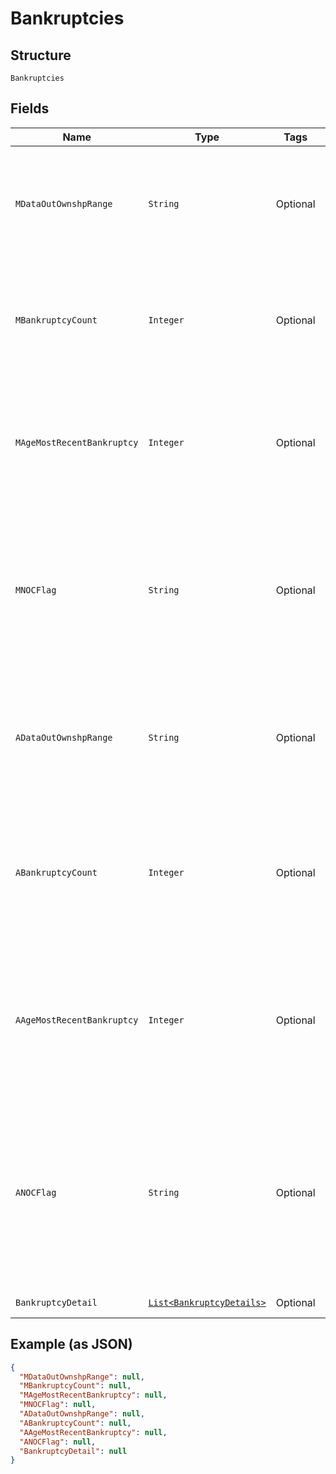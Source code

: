 
# Bankruptcies

## Structure

`Bankruptcies`

## Fields

| Name | Type | Tags | Description | Getter | Setter |
|  --- | --- | --- | --- | --- | --- |
| `MDataOutOwnshpRange` | `String` | Optional | Indicator showing whether all the Bankruptcies data is in the ownership period - G = Yes, L = No | String getMDataOutOwnshpRange() | setMDataOutOwnshpRange(String mDataOutOwnshpRange) |
| `MBankruptcyCount` | `Integer` | Optional | Number of Bankruptcies recorded against the non-limited business in the ownership period | Integer getMBankruptcyCount() | setMBankruptcyCount(Integer mBankruptcyCount) |
| `MAgeMostRecentBankruptcy` | `Integer` | Optional | The age in months of the most recent Bankruptcy based on Judgement date for the non-limited business | Integer getMAgeMostRecentBankruptcy() | setMAgeMostRecentBankruptcy(Integer mAgeMostRecentBankruptcy) |
| `MNOCFlag` | `String` | Optional | Indicator showing whether there are any Notices of Correction associated with the Bankruptcies - Y=1 or more NOC, N=no NOC | String getMNOCFlag() | setMNOCFlag(String mNOCFlag) |
| `ADataOutOwnshpRange` | `String` | Optional | Indicator showing whether all the Possibly Associated Bankruptcies data is in the ownership period - G = Yes, L = No | String getADataOutOwnshpRange() | setADataOutOwnshpRange(String aDataOutOwnshpRange) |
| `ABankruptcyCount` | `Integer` | Optional | Number of Possibly Associated Bankruptcies recorded against the non-limited business in the ownership period | Integer getABankruptcyCount() | setABankruptcyCount(Integer aBankruptcyCount) |
| `AAgeMostRecentBankruptcy` | `Integer` | Optional | The age in months of the most recent Possibly Associated Bankruptcy based on Judgement date for the non-limited business | Integer getAAgeMostRecentBankruptcy() | setAAgeMostRecentBankruptcy(Integer aAgeMostRecentBankruptcy) |
| `ANOCFlag` | `String` | Optional | Indicator showing whether there are any Notices of Correction associated with the Possibly Associated Bankruptcies - Y=1 or more NOC, N=no NOC | String getANOCFlag() | setANOCFlag(String aNOCFlag) |
| `BankruptcyDetail` | [`List<BankruptcyDetails>`](../../doc/models/bankruptcy-details.md) | Optional | - | List<BankruptcyDetails> getBankruptcyDetail() | setBankruptcyDetail(List<BankruptcyDetails> bankruptcyDetail) |

## Example (as JSON)

```json
{
  "MDataOutOwnshpRange": null,
  "MBankruptcyCount": null,
  "MAgeMostRecentBankruptcy": null,
  "MNOCFlag": null,
  "ADataOutOwnshpRange": null,
  "ABankruptcyCount": null,
  "AAgeMostRecentBankruptcy": null,
  "ANOCFlag": null,
  "BankruptcyDetail": null
}
```

